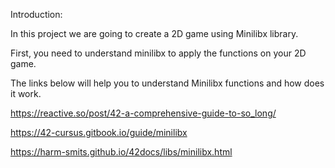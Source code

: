 Introduction:

In this project we are going to create a 2D game using Minilibx library.

First, you need to understand minilibx to apply the functions on your 2D game.

The links below will help you to understand Minilibx functions and how does it work. 

https://reactive.so/post/42-a-comprehensive-guide-to-so_long/

https://42-cursus.gitbook.io/guide/minilibx

https://harm-smits.github.io/42docs/libs/minilibx.html
